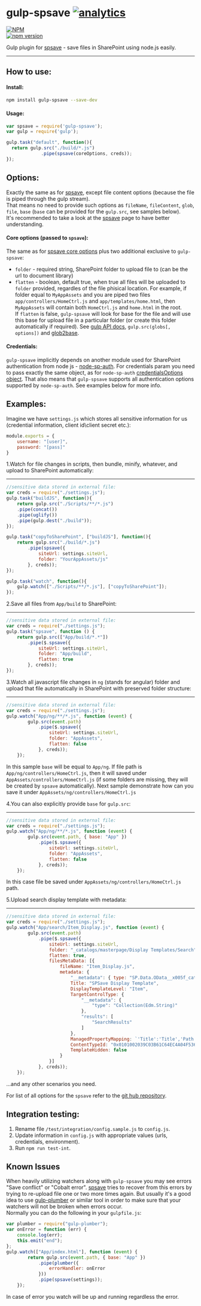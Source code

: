 # gulp-spsave [![analytics](http://www.google-analytics.com/collect?v=1&t=pageview&tid=UA-87971440-2&cid=295bee38-a9c9-4c4e-89a4-6fb4da86522b&dl=https%3A%2F%2Fgithub.com%2Fs-KaiNet%2Fgulp-spsave)]()

[![NPM](https://nodei.co/npm/gulp-spsave.png?mini=true)](https://nodei.co/npm/gulp-spsave/)  
[![npm version](https://badge.fury.io/js/gulp-spsave.svg)](https://badge.fury.io/js/gulp-spsave)

Gulp plugin for [spsave](https://github.com/s-KaiNet/spsave) - save files in SharePoint using node.js easily. 

----------

## How to use:
#### Install:
```bash
npm install gulp-spsave --save-dev
```
#### Usage:

```javascript
var spsave = require('gulp-spsave');
var gulp = require('gulp');

gulp.task("default", function(){
  return gulp.src("./build/*.js")
             .pipe(spsave(coreOptions, creds));
});
```

## Options:   

Exactly the same as for [spsave](https://github.com/s-KaiNet/spsave), except file content options (because the file is piped through the gulp stream).  
That means no need to provide such options as `fileName`, `fileContent`, `glob`, `file`, `base` (`base` can be provided for the `gulp.src`, see samples below).  
It's recommended to take a look at the [spsave](https://github.com/s-KaiNet/spsave) page to have better understanding.

#### Core options (passed to `spsave`):
The same as for [spsave core options](https://github.com/s-KaiNet/spsave#core-options) plus two additional exclusive to `gulp-spsave`:
 - `folder` - required string, SharePoint folder to upload file to (can be the url to document library)
 - `flatten` - boolean, default true, when true all files will be uploaded to `folder` provided, regardles of the file phisical location. For example, if folder equal to `MyAppAssets` and you are piped two files `app/controllers/HomeCtrl.js` and `app/templates/home.html`, then `MyAppAssets` will contain both `HomeCtrl.js` and `home.html` in the root.   
	 If `flatten` is false, `gulp-spsave` will look for base for the file and will use this base for upload file in a particular folder (or create this folder automatically if required). See [gulp API docs](https://github.com/gulpjs/gulp/blob/master/docs/API.md), `gulp.src(globs[, options])` and [glob2base](https://github.com/contra/glob2base).   

#### Credentials:

`gulp-spsave` implicitly depends on another module used for SharePoint authentication from node js - [node-sp-auth](https://github.com/s-KaiNet/node-sp-auth). For credentials param you need to pass exactly the same object, as for `node-sp-auth` [credentialsOptions object](https://github.com/s-KaiNet/node-sp-auth#params). That also means that `gulp-spsave` supports all authentication options supported by `node-sp-auth`. See examples below for more info. 

Examples:
--    

Imagine we have `settings.js` which stores all sensitive information for us (credential information, client id\client secret etc.): 

```javascript
module.exports = {
    username: "[user]",
    password: "[pass]"
}
```

1.Watch for file changes in scripts, then bundle, minify, whatever, and upload to SharePoint automatically:

----------


```javascript
//sensitive data stored in external file:
var creds = require("./settings.js");
gulp.task("buildJS", function(){
	return gulp.src("./Scripts/**/*.js")
	.pipe(concat())
	.pipe(uglify())
	.pipe(gulp.dest("./build"));
});

gulp.task("copyToSharePoint", ["buildJS"], function(){
	return gulp.src("./build/*.js")
		.pipe(spsave({
			siteUrl: settings.siteUrl,
			folder: "YourAppAssets/js"
		}, creds));
});

gulp.task("watch", function(){
	gulp.watch(["./Scripts/**/*.js"], ["copyToSharePoint"]);
});
```  
2.Save all files from `App/build` to SharePoint:

----------

```javascript
//sensitive data stored in external file:
var creds = require("./settings.js");
gulp.task("spsave", function () {
	return gulp.src(["App/build/*.*"])
		.pipe($.spsave({
			siteUrl: settings.siteUrl,
			folder: "App/build",
			flatten: true
		}, creds));
});
```  
3.Watch all javascript file changes in `ng` (stands for angular) folder and upload that file automatically in SharePoint with preserved folder structure: 

----------


```javascript
//sensitive data stored in external file:
var creds = require("./settings.js");
gulp.watch("App/ng/**/*.js", function (event) {
		gulp.src(event.path)
			.pipe($.spsave({
				siteUrl: settings.siteUrl,
				folder: "AppAssets",
				flatten: false
			}, creds));
	});
```  
In this sample `base` will be equal to `App/ng`. If file path is `App/ng/controllers/HomeCtrl.js`, then it will saved under `AppAssets/controllers/HomeCtrl.js` (if some folders are missing, they will be created by `spsave` automatically). Next sample demonstrate how can you save it under `AppAssets/ng/controllers/HomeCtrl.js` 

4.You can also explicitly provide `base` for `gulp.src`: 

----------
 
```javascript
//sensitive data stored in external file:
var creds = require("./settings.js");
gulp.watch("App/ng/**/*.js", function (event) {
		gulp.src(event.path, { base: "App" })
			.pipe($.spsave({
				siteUrl: settings.siteUrl,
				folder: "AppAssets",
				flatten: false
			}, creds));
	});
```  
In this case file be saved under `AppAssets/ng/controllers/HomeCtrl.js` path.   

5.Upload search display template with metadata:

----------

```javascript
//sensitive data stored in external file:
var creds = require("./settings.js");
gulp.watch("App/search/Item_Display.js", function (event) {
		gulp.src(event.path)
			.pipe($.spsave({
				siteUrl: settings.siteUrl,
				folder: "_catalogs/masterpage/Display Templates/Search",
				flatten: true,
				filesMetaData: [{
					fileName: "Item_Display.js",
					metadata: {
						"__metadata": { type: "SP.Data.OData__x005f_catalogs_x002f_masterpageItem" },
						Title: "SPSave Display Template",
						DisplayTemplateLevel: "Item",
						TargetControlType: {
							"__metadata": {
								"type": "Collection(Edm.String)"
							},
							"results": [
								"SearchResults"
							]
						},
						ManagedPropertyMapping: `'Title':'Title','Path':'Path','Description':'Description'`,
						ContentTypeId: "0x0101002039C03B61C64EC4A04F5361F38510660500A0383064C59087438E649B7323C95AF6",
						TemplateHidden: false
					}
				}]
			}, creds));
	});
```  
...and any other scenarios you need.

For list of all options for the `spsave` refer to the [git hub repository](https://github.com/s-KaiNet/spsave).  

## Integration testing:
1. Rename file `/test/integration/config.sample.js` to `config.js`.
2. Update information in `config.js` with appropriate values (urls, credentials, environment).
3. Run `npm run test-int`.

Known Issues
--

When heavily utilizing watchers along with `gulp-spsave` you may see errors "Save conflict" or "Cobalt error". [spsave](https://github.com/s-KaiNet/spsave) tries to recover from this errors by trying to re-upload file one or two more times again. But usually it's a good idea to use [gulp-plumber](https://github.com/floatdrop/gulp-plumber) or similar tool in order to make sure that your watchers will not be broken when errors occur.   
Normally you can do the following in your `gulpfile.js`:   

```javascript 
var plumber = require("gulp-plumber");
var onError = function (err) {
	console.log(err);
	this.emit("end");
};
gulp.watch(["App/index.html"], function (event) {
		return gulp.src(event.path, { base: "App" })
			.pipe(plumber({
				errorHandler: onError
			}))
			.pipe(spsave(settings));
	});

```

In case of error you watch will be up and running regardless the error. 